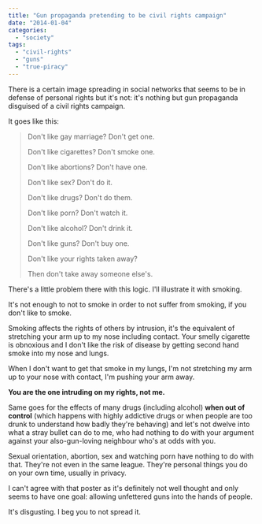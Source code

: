 ```yaml
---
title: "Gun propaganda pretending to be civil rights campaign"
date: "2014-01-04"
categories: 
  - "society"
tags: 
  - "civil-rights"
  - "guns"
  - "true-piracy"
---
```


There is a certain image spreading in social networks that seems to be in defense of personal rights but it's not: it's nothing but gun propaganda disguised of a civil rights campaign.

It goes like this:

> Don't like gay marriage? Don't get one.
> 
> Don't like cigarettes? Don't smoke one.
> 
> Don't like abortions? Don't have one.
> 
> Don't like sex? Don't do it.
> 
> Don't like drugs? Don't do them.
> 
> Don't like porn? Don't watch it.
> 
> Don't like alcohol? Don't drink it.
> 
> Don't like guns? Don't buy one.
> 
> Don't like your rights taken away?
> 
> Then don't take away someone else's.

There's a little problem there with this logic. I'll illustrate it with smoking.

It's not enough to not to smoke in order to not suffer from smoking, if you don't like to smoke.

Smoking affects the rights of others by intrusion, it's the equivalent of stretching your arm up to my nose including contact. Your smelly cigarette is obnoxious and I don't like the risk of disease by getting second hand smoke into my nose and lungs.

When I don't want to get that smoke in my lungs, I'm not stretching my arm up to your nose with contact, I'm pushing your arm away.

**You are the one intruding on my rights, not me.**

Same goes for the effects of many drugs (including alcohol) **when out of control** (which happens with highly addictive drugs or when people are too drunk to understand how badly they're behaving) and let's not dwelve into what a stray bullet can do to me, who had nothing to do with your argument against your also-gun-loving neighbour who's at odds with you.

Sexual orientation, abortion, sex and watching porn have nothing to do with that. They're not even in the same league. They're personal things you do on your own time, usually in privacy.

I can't agree with that poster as it's definitely not well thought and only seems to have one goal: allowing unfettered guns into the hands of people.

It's disgusting. I beg you to not spread it.
